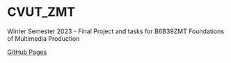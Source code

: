 # CVUT_ZMT
Winter Semester 2023 - Final Project and tasks for B6B39ZMT Foundations of Multimedia Production

[GitHub Pages](https://kramkvol.github.io/CVUT_ZMT/)
